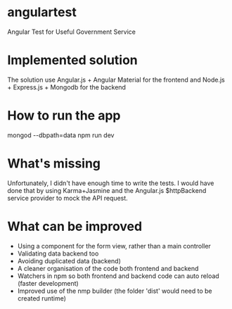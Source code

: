 # angulartest
Angular Test for Useful Government Service

# Implemented solution
The solution use Angular.js + Angular Material for the frontend and Node.js + Express.js + Mongodb for the backend

# How to run the app
mongod --dbpath=data
npm run dev

# What's missing
Unfortunately, I didn't have enough time to write the tests. I would have done that by using Karma+Jasmine and the Angular.js $httpBackend service provider to mock the API request.

# What can be improved
- Using a component for the form view, rather than a main controller
- Validating data backend too
- Avoiding duplicated data (backend)
- A cleaner organisation of the code both frontend and backend
- Watchers in npm so both frontend and backend code can auto reload (faster development)
- Improved use of the nmp builder (the folder 'dist' would need to be created runtime)
